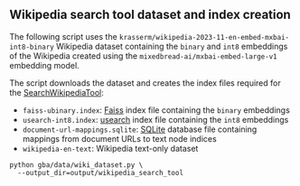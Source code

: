 ## Wikipedia search tool dataset and index creation

The following script uses the `krasserm/wikipedia-2023-11-en-embed-mxbai-int8-binary` Wikipedia dataset containing
the `binary` and `int8` embeddings of the Wikipedia created using the `mixedbread-ai/mxbai-embed-large-v1` embedding model.

The script downloads the dataset and creates the index files required for
the [SearchWikipediaTool](../tools/search/search_wikipedia.py):

* `faiss-ubinary.index`: [Faiss](https://github.com/facebookresearch/faiss) index file containing the `binary`
  embeddings
* `usearch-int8.index`: [usearch](https://github.com/unum-cloud/usearch) index file containing the `int8` embeddings
* `document-url-mappings.sqlite`: [SQLite](https://www.sqlite.org/) database file containing mappings from document URLs
  to text node indices
* `wikipedia-en-text`: Wikipedia text-only dataset

```shell
python gba/data/wiki_dataset.py \
  --output_dir=output/wikipedia_search_tool
```
